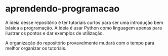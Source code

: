 # aprendendo-programacao

A ideia desse repositório é ter tutoriais curtos para ser uma introdução bem
básica a programação. A ideia é usar Python como linguagem apenas para ilustrar
os pontos e dar exemplos de utilização.

A organização do repositório provavelmente mudará com o tempo para melhor
organizar os tutoriais.
